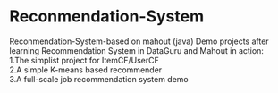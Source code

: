 # Reconmendation-System
Reconmendation-System-based on mahout (java)
Demo projects after learning Recommendation System in DataGuru and Mahout in action:                                                          
  1.The simplist project for ItemCF/UserCF                                                                                                  
  2.A simple K-means based recommender                                                                                                      
  3.A full-scale job recommendation system demo
